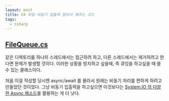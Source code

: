 ```yaml
---
layout: post
title: C# 파일 비동기 입출력 알아서 해주는 코드
tags:
  - csharp
---
```


## <a href="https://github.com/chickeningot/chickeningot.github.io/blob/master/assets/FileQueue.cs" download>FileQueue.cs</a>

같은 디렉토리를 하나의 스레드에서는 접근하려 하고, 다른 스레드에서는 제거하려고 한다면 문제가 발생할 것이다. 이러한 상황을 방지하고 싶을때, 즉 큐잉을 하고싶을 때 쓸 수 있는 클래스이다.  

처음 이걸 작성할 당시엔 async/await 를 몰라서 원래는 비동기 처리를 편하게 하려고 만들었던 것이었다. 그냥 비동기 입출력을 하고싶으면 이것보다는 [System.IO 의 다양한 Async 메소드](https://docs.microsoft.com/en-us/dotnet/standard/io/asynchronous-file-i-o)를 활용하는 게 더 낫다.